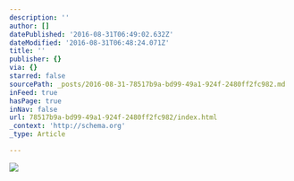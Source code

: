 ```yaml
---
description: ''
author: []
datePublished: '2016-08-31T06:49:02.632Z'
dateModified: '2016-08-31T06:48:24.071Z'
title: ''
publisher: {}
via: {}
starred: false
sourcePath: _posts/2016-08-31-78517b9a-bd99-49a1-924f-2480ff2fc982.md
inFeed: true
hasPage: true
inNav: false
url: 78517b9a-bd99-49a1-924f-2480ff2fc982/index.html
_context: 'http://schema.org'
_type: Article

---
```

![](https://the-grid-user-content.s3-us-west-2.amazonaws.com/204de2f1-1497-466b-9b92-c2a69e8f70ed.jpg)